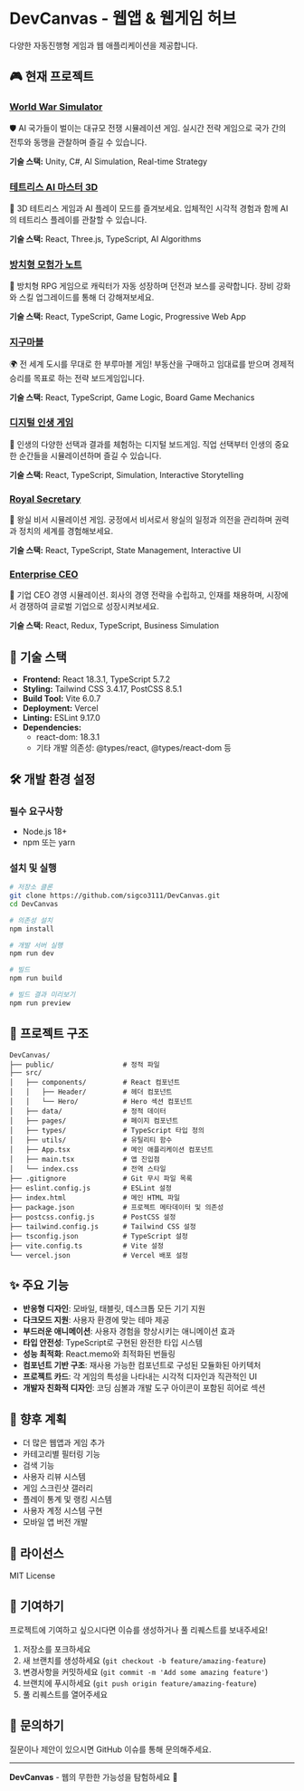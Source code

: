 # DevCanvas - 웹앱 & 웹게임 허브

다양한 자동진행형 게임과 웹 애플리케이션을 제공합니다.

## 🎮 현재 프로젝트

### [World War Simulator](https://world-war-simulator.vercel.app/)
🛡️ AI 국가들이 벌이는 대규모 전쟁 시뮬레이션 게임. 실시간 전략 게임으로 국가 간의 전투와 동맹을 관찰하며 즐길 수 있습니다.

**기술 스택:** Unity, C#, AI Simulation, Real-time Strategy

### [테트리스 AI 마스터 3D](https://tetris-am3d-7k4p.vercel.app/)
🧩 3D 테트리스 게임과 AI 플레이 모드를 즐겨보세요. 입체적인 시각적 경험과 함께 AI의 테트리스 플레이를 관찰할 수 있습니다.

**기술 스택:** React, Three.js, TypeScript, AI Algorithms

### [방치형 모험가 노트](https://idle-rpg-one.vercel.app/)
📖 방치형 RPG 게임으로 캐릭터가 자동 성장하며 던전과 보스를 공략합니다. 장비 강화와 스킬 업그레이드를 통해 더 강해져보세요.

**기술 스택:** React, TypeScript, Game Logic, Progressive Web App

### [지구마블](https://geo-poly.vercel.app/)
🌍 전 세계 도시를 무대로 한 부루마블 게임! 부동산을 구매하고 임대료를 받으며 경제적 승리를 목표로 하는 전략 보드게임입니다.

**기술 스택:** React, TypeScript, Game Logic, Board Game Mechanics

### [디지털 인생 게임](https://life-game-rho.vercel.app/)
🎲 인생의 다양한 선택과 결과를 체험하는 디지털 보드게임. 직업 선택부터 인생의 중요한 순간들을 시뮬레이션하며 즐길 수 있습니다.

**기술 스택:** React, TypeScript, Simulation, Interactive Storytelling

### [Royal Secretary](https://royal-secretary.vercel.app/)
👑 왕실 비서 시뮬레이션 게임. 궁정에서 비서로서 왕실의 일정과 의전을 관리하며 권력과 정치의 세계를 경험해보세요.

**기술 스택:** React, TypeScript, State Management, Interactive UI

### [Enterprise CEO](https://enterprise-ceo.vercel.app/)
💼 기업 CEO 경영 시뮬레이션. 회사의 경영 전략을 수립하고, 인재를 채용하며, 시장에서 경쟁하여 글로벌 기업으로 성장시켜보세요.

**기술 스택:** React, Redux, TypeScript, Business Simulation

## 🚀 기술 스택

- **Frontend:** React 18.3.1, TypeScript 5.7.2
- **Styling:** Tailwind CSS 3.4.17, PostCSS 8.5.1
- **Build Tool:** Vite 6.0.7
- **Deployment:** Vercel
- **Linting:** ESLint 9.17.0
- **Dependencies:**
  - react-dom: 18.3.1
  - 기타 개발 의존성: @types/react, @types/react-dom 등

## 🛠️ 개발 환경 설정

### 필수 요구사항
- Node.js 18+ 
- npm 또는 yarn

### 설치 및 실행

```bash
# 저장소 클론
git clone https://github.com/sigco3111/DevCanvas.git
cd DevCanvas

# 의존성 설치
npm install

# 개발 서버 실행
npm run dev

# 빌드
npm run build

# 빌드 결과 미리보기
npm run preview
```

## 📁 프로젝트 구조

```
DevCanvas/
├── public/                 # 정적 파일
├── src/
│   ├── components/         # React 컴포넌트
│   │   ├── Header/         # 헤더 컴포넌트
│   │   └── Hero/           # Hero 섹션 컴포넌트
│   ├── data/               # 정적 데이터
│   ├── pages/              # 페이지 컴포넌트
│   ├── types/              # TypeScript 타입 정의
│   ├── utils/              # 유틸리티 함수
│   ├── App.tsx             # 메인 애플리케이션 컴포넌트
│   ├── main.tsx            # 앱 진입점
│   └── index.css           # 전역 스타일
├── .gitignore              # Git 무시 파일 목록
├── eslint.config.js        # ESLint 설정
├── index.html              # 메인 HTML 파일
├── package.json            # 프로젝트 메타데이터 및 의존성
├── postcss.config.js       # PostCSS 설정
├── tailwind.config.js      # Tailwind CSS 설정
├── tsconfig.json           # TypeScript 설정
├── vite.config.ts          # Vite 설정
└── vercel.json             # Vercel 배포 설정
```

## ✨ 주요 기능

- **반응형 디자인**: 모바일, 태블릿, 데스크톱 모든 기기 지원
- **다크모드 지원**: 사용자 환경에 맞는 테마 제공
- **부드러운 애니메이션**: 사용자 경험을 향상시키는 애니메이션 효과
- **타입 안전성**: TypeScript로 구현된 완전한 타입 시스템
- **성능 최적화**: React.memo와 최적화된 번들링
- **컴포넌트 기반 구조**: 재사용 가능한 컴포넌트로 구성된 모듈화된 아키텍처
- **프로젝트 카드**: 각 게임의 특성을 나타내는 시각적 디자인과 직관적인 UI
- **개발자 친화적 디자인**: 코딩 심볼과 개발 도구 아이콘이 포함된 히어로 섹션

## 🎯 향후 계획

- 더 많은 웹앱과 게임 추가
- 카테고리별 필터링 기능
- 검색 기능
- 사용자 리뷰 시스템
- 게임 스크린샷 갤러리
- 플레이 통계 및 랭킹 시스템
- 사용자 계정 시스템 구현
- 모바일 앱 버전 개발

## 📄 라이선스

MIT License

## 🤝 기여하기

프로젝트에 기여하고 싶으시다면 이슈를 생성하거나 풀 리퀘스트를 보내주세요!

1. 저장소를 포크하세요
2. 새 브랜치를 생성하세요 (`git checkout -b feature/amazing-feature`)
3. 변경사항을 커밋하세요 (`git commit -m 'Add some amazing feature'`)
4. 브랜치에 푸시하세요 (`git push origin feature/amazing-feature`)
5. 풀 리퀘스트를 열어주세요

## 💬 문의하기

질문이나 제안이 있으시면 GitHub 이슈를 통해 문의해주세요.

---

**DevCanvas** - 웹의 무한한 가능성을 탐험하세요 🚀 